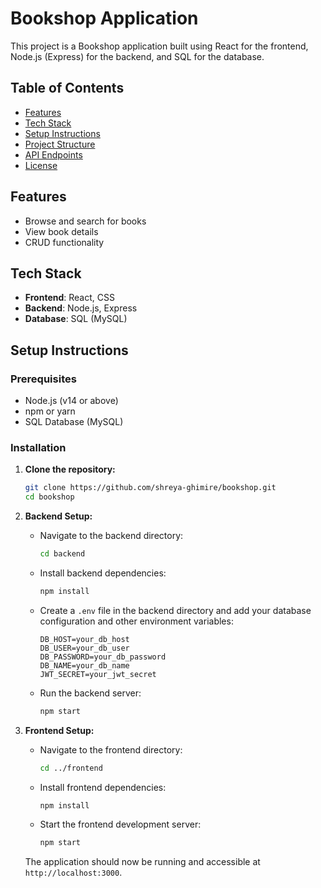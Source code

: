 # Bookshop Application

This project is a Bookshop application built using React for the frontend, Node.js (Express) for the backend, and SQL for the database.

## Table of Contents

- [Features](#features)
- [Tech Stack](#tech-stack)
- [Setup Instructions](#setup-instructions)
- [Project Structure](#project-structure)
- [API Endpoints](#api-endpoints)
- [License](#license)

## Features


- Browse and search for books
- View book details
- CRUD functionality
  


## Tech Stack

- **Frontend**: React, CSS
- **Backend**: Node.js, Express
- **Database**: SQL (MySQL)

## Setup Instructions

### Prerequisites

- Node.js (v14 or above)
- npm or yarn
- SQL Database (MySQL)

### Installation

1. **Clone the repository:**

    ```sh
    git clone https://github.com/shreya-ghimire/bookshop.git
    cd bookshop
    ```

2. **Backend Setup:**

    - Navigate to the backend directory:
    
      ```sh
      cd backend
      ```
    
    - Install backend dependencies:
    
      ```sh
      npm install
      ```
    
    - Create a `.env` file in the backend directory and add your database configuration and other environment variables:
    
      ```
      DB_HOST=your_db_host
      DB_USER=your_db_user
      DB_PASSWORD=your_db_password
      DB_NAME=your_db_name
      JWT_SECRET=your_jwt_secret
      ```

    - Run the backend server:
    
      ```sh
      npm start
      ```

3. **Frontend Setup:**

    - Navigate to the frontend directory:
    
      ```sh
      cd ../frontend
      ```
    
    - Install frontend dependencies:
    
      ```sh
      npm install
      ```
    
    - Start the frontend development server:
    
      ```sh
      npm start
      ```

    The application should now be running and accessible at `http://localhost:3000`.

